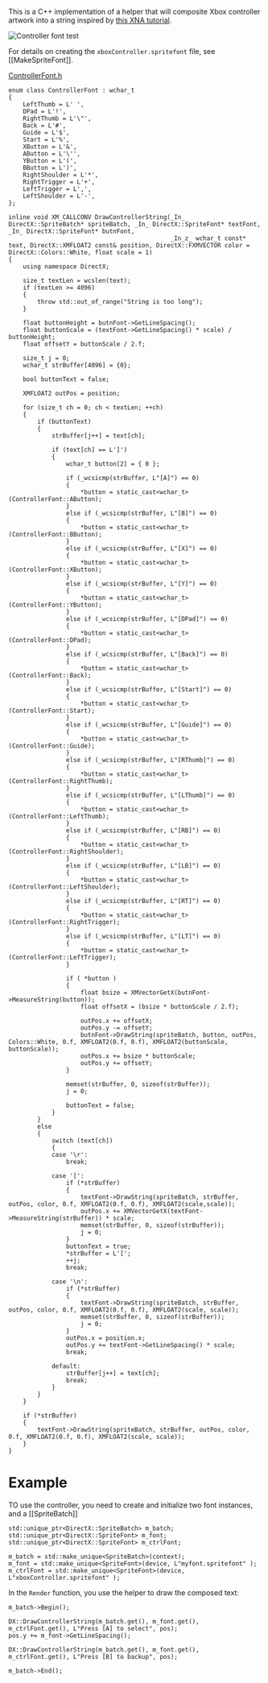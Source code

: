 This is a C++ implementation of a helper that will composite Xbox controller artwork into a string inspired by [this XNA tutorial](http://mort8088.com/2011/03/11/xna-4-0-tutorial-4-spritebatch-extended/).

![Controller font test](https://github.com/Microsoft/DirectXTK/wiki/images/ControllerFontExample.PNG)

For details on creating the ``xboxController.spritefont`` file, see [[MakeSpriteFont]].

[ControllerFont.h](https://github.com/Microsoft/DirectXTK/wiki/ControllerFont.h)

    enum class ControllerFont : wchar_t
    {
        LeftThumb = L' ',
        DPad = L'!',
        RightThumb = L'\"',
        Back = L'#',
        Guide = L'$',
        Start = L'%',
        XButton = L'&',
        AButton = L'\'',
        YButton = L'(',
        BButton = L')',
        RightShoulder = L'*',
        RightTrigger = L'+',
        LeftTrigger = L',',
        LeftShoulder = L'-',
    };

    inline void XM_CALLCONV DrawControllerString(_In_ DirectX::SpriteBatch* spriteBatch, _In_ DirectX::SpriteFont* textFont, _In_ DirectX::SpriteFont* butnFont,
                                                 _In_z_ wchar_t const* text, DirectX::XMFLOAT2 const& position, DirectX::FXMVECTOR color = DirectX::Colors::White, float scale = 1)
    {
        using namespace DirectX;

        size_t textLen = wcslen(text);
        if (textLen >= 4096)
        {
            throw std::out_of_range("String is too long");
        }

        float buttonHeight = butnFont->GetLineSpacing();
        float buttonScale = (textFont->GetLineSpacing() * scale) / buttonHeight;
        float offsetY = buttonScale / 2.f;

        size_t j = 0;
        wchar_t strBuffer[4096] = {0};

        bool buttonText = false;

        XMFLOAT2 outPos = position;

        for (size_t ch = 0; ch < textLen; ++ch)
        {
            if (buttonText)
            {
                strBuffer[j++] = text[ch];

                if (text[ch] == L']')
                {
                    wchar_t button[2] = { 0 };

                    if (_wcsicmp(strBuffer, L"[A]") == 0)
                    {
                        *button = static_cast<wchar_t>(ControllerFont::AButton);
                    }
                    else if (_wcsicmp(strBuffer, L"[B]") == 0)
                    {
                        *button = static_cast<wchar_t>(ControllerFont::BButton);
                    }
                    else if (_wcsicmp(strBuffer, L"[X]") == 0)
                    {
                        *button = static_cast<wchar_t>(ControllerFont::XButton);
                    }
                    else if (_wcsicmp(strBuffer, L"[Y]") == 0)
                    {
                        *button = static_cast<wchar_t>(ControllerFont::YButton);
                    }
                    else if (_wcsicmp(strBuffer, L"[DPad]") == 0)
                    {
                        *button = static_cast<wchar_t>(ControllerFont::DPad);
                    }
                    else if (_wcsicmp(strBuffer, L"[Back]") == 0)
                    {
                        *button = static_cast<wchar_t>(ControllerFont::Back);
                    }
                    else if (_wcsicmp(strBuffer, L"[Start]") == 0)
                    {
                        *button = static_cast<wchar_t>(ControllerFont::Start);
                    }
                    else if (_wcsicmp(strBuffer, L"[Guide]") == 0)
                    {
                        *button = static_cast<wchar_t>(ControllerFont::Guide);
                    }
                    else if (_wcsicmp(strBuffer, L"[RThumb]") == 0)
                    {
                        *button = static_cast<wchar_t>(ControllerFont::RightThumb);
                    }
                    else if (_wcsicmp(strBuffer, L"[LThumb]") == 0)
                    {
                        *button = static_cast<wchar_t>(ControllerFont::LeftThumb);
                    }
                    else if (_wcsicmp(strBuffer, L"[RB]") == 0)
                    {
                        *button = static_cast<wchar_t>(ControllerFont::RightShoulder);
                    }
                    else if (_wcsicmp(strBuffer, L"[LB]") == 0)
                    {
                        *button = static_cast<wchar_t>(ControllerFont::LeftShoulder);
                    }
                    else if (_wcsicmp(strBuffer, L"[RT]") == 0)
                    {
                        *button = static_cast<wchar_t>(ControllerFont::RightTrigger);
                    }
                    else if (_wcsicmp(strBuffer, L"[LT]") == 0)
                    {
                        *button = static_cast<wchar_t>(ControllerFont::LeftTrigger);
                    }

                    if ( *button )
                    {
                        float bsize = XMVectorGetX(butnFont->MeasureString(button));
                        float offsetX = (bsize * buttonScale / 2.f);

                        outPos.x += offsetX;
                        outPos.y -= offsetY;
                        butnFont->DrawString(spriteBatch, button, outPos, Colors::White, 0.f, XMFLOAT2(0.f, 0.f), XMFLOAT2(buttonScale, buttonScale));
                        outPos.x += bsize * buttonScale;
                        outPos.y += offsetY;
                    }

                    memset(strBuffer, 0, sizeof(strBuffer));
                    j = 0;

                    buttonText = false;
                }
            }
            else
            {
                switch (text[ch])
                {
                case '\r':
                    break;

                case '[':
                    if (*strBuffer)
                    {
                        textFont->DrawString(spriteBatch, strBuffer, outPos, color, 0.f, XMFLOAT2(0.f, 0.f), XMFLOAT2(scale,scale));
                        outPos.x += XMVectorGetX(textFont->MeasureString(strBuffer)) * scale;
                        memset(strBuffer, 0, sizeof(strBuffer));
                        j = 0;
                    }
                    buttonText = true;
                    *strBuffer = L'[';
                    ++j;
                    break;

                case '\n':
                    if (*strBuffer)
                    {
                        textFont->DrawString(spriteBatch, strBuffer, outPos, color, 0.f, XMFLOAT2(0.f, 0.f), XMFLOAT2(scale, scale));
                        memset(strBuffer, 0, sizeof(strBuffer));
                        j = 0;
                    }
                    outPos.x = position.x;
                    outPos.y += textFont->GetLineSpacing() * scale;
                    break;

                default:
                    strBuffer[j++] = text[ch];
                    break;
                }
            }
        }

        if (*strBuffer)
        {
            textFont->DrawString(spriteBatch, strBuffer, outPos, color, 0.f, XMFLOAT2(0.f, 0.f), XMFLOAT2(scale, scale));
        }
    }

# Example

TO use the controller, you need to create and initialize two font instances, and a [[SpriteBatch]]

    std::unique_ptr<DirectX::SpriteBatch> m_batch;
    std::unique_ptr<DirectX::SpriteFont> m_font;
    std::unique_ptr<DirectX::SpriteFont> m_ctrlFont;

    m_batch = std::make_unique<SpriteBatch>(context);
    m_font = std::make_unique<SpriteFont>(device, L"myfont.spritefont" );
    m_ctrlFont = std::make_unique<SpriteFont>(device, L"xboxController.spritefont" );

In the ``Render`` function, you use the helper to draw the composed text:

    m_batch->Begin();

    DX::DrawControllerString(m_batch.get(), m_font.get(), m_ctrlFont.get(), L"Press [A] to select", pos);
    pos.y += m_font->GetLineSpacing();

    DX::DrawControllerString(m_batch.get(), m_font.get(), m_ctrlFont.get(), L"Press [B] to backup", pos);

    m_batch->End();
